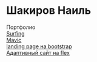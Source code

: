 # Шакиров Наиль
Портфолио  
[Surfing](https://snildarovich.github.io/surfing/# "Серфинг")  
[Mavic](https://snildarovich.github.io/mavic/# "Дрон")  
[landing page на bootstrap](https://snildarovich.github.io/bootstrap4,%20scss/# "с выплывающей формой контактов")  
[Адаптивный сайт на flex](https://snildarovich.github.io/на%20флексах,%20адаптив/# "сайт на css без использования препроцессоров")  
